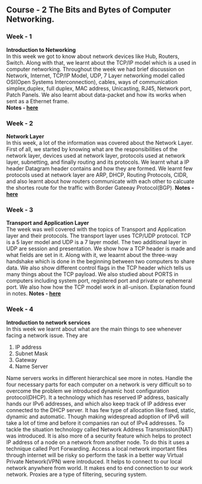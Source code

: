 
## Course - 2 The Bits and Bytes of Computer Networking.

### <b>Week - 1</b>
<b>Introduction to Networking</b>  
In this week we got to know about network devices like Hub, Routers, Switch. Along with that, we learnt about the TCP/IP model which is a used in computer networking. Throughout the week we had brief discussion on Network, Internet, TCP/IP Model, UDP, 7 Layer networking model called OSI(Open Systems Interconnection), cables, ways of communication simplex,duplex, full duplex, MAC address, Unicasting, RJ45, Network port, Patch Panels. We also learnt about data-packet and how its works when sent as a Ethernet frame.  
<b>Notes - [here](./Week-1/README.md)</b>

### <b>Week - 2</b>
<b>Network Layer</b>  
In this week, a lot of the information was covered about the Network Layer. First of all, we started by knowing what are the responsibilities of the network layer, devices used at network layer, protocols used at network layer, subnetting, and finally routing and its protocols. We learnt what a IP header Datagram header contains and how they are formed. We learnt few protocols used at network layer are ARP, DHCP, Routing Protocols, CIDR, and also learnt about how routers communicate with each other to calcuate the shortes route for the traffic with Border Gateeay Protocol(BGP).
<b>Notes - [here](./Week-2/README.md)</b>

### <b>Week - 3</b>
<b>Transport and Application Layer</b>  
The week was well covered with the topics of Transport and Application layer and their protocols. The transport layer uses TCP/UDP protocol. TCP is a 5 layer model and UDP is a 7 layer model. The two additional layer in UDP are session and presentation. We show how a TCP header is made and what fields are set in it. Along with it, we leaarnt about the three-way handshake which is done in the beginning between two computers to share data. We also show different control flags in the TCP header which tells us many things about the TCP payload. We also studied about PORTS in computers including system port, registered port and private or ephemeral port. We also how how the TCP model work in all-unison. Explanation found in notes.
<b>Notes - [here](./Week-3/README.md)</b>

### <b>Week - 4</b>  
<b>Introduction to network services</b>  
In this week we learnt about what are the main things to see whenever facing a network issue. They are  
1. IP address
1. Subnet Mask
1. Gateway
1. Name Server  

Name servers works in different hierarchical see more in notes. Handle the four necessary parts for each computer on a network is very difficult so to overcome the problem we introduced dynamic host configuration protocol(DHCP). It a technology which has reserved IP address, basically hands our IPv6 addresses, and which also keep track of IP address ever connected to the DHCP server. It has few type of allocation like fixed, static, dynamic and automatic. Though making widespread adoption of IPv6 will take a lot of time and before it companies ran out of IPv4 addresses. To tackle the situation technology called Network Address Transmission(NAT) was introduced. It is also more of a security feature which helps to protect IP address of a node on a network from another node. To do this it uses a technique called Port Forwarding. Access a local network important files through internet will be risky so perform the task in a better way Virtual Private Network(VPN) were introduced. It helps to connect to our local network anywhere from world. It makes end to end connection to our work network. Proxies are a type of filtering, securing system.

